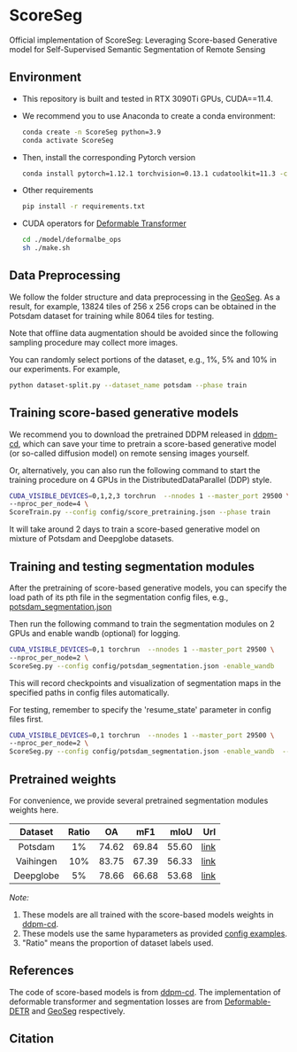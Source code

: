 # ScoreSeg

Official implementation of ScoreSeg: Leveraging Score-based Generative model for Self-Supervised Semantic Segmentation of Remote Sensing

## Environment
- This repository is built and tested in RTX 3090Ti GPUs, CUDA==11.4.

- We recommend you to use Anaconda to create a conda environment:
    ```bash
    conda create -n ScoreSeg python=3.9
    conda activate ScoreSeg
    ```
  
- Then, install the corresponding Pytorch version
    ```bash
    conda install pytorch=1.12.1 torchvision=0.13.1 cudatoolkit=11.3 -c pytorch
    ```

- Other requirements
    ```bash
    pip install -r requirements.txt
    ```

- CUDA operators for [Deformable Transformer](https://github.com/fundamentalvision/Deformable-DETR)
    ```bash
    cd ./model/deformalbe_ops
    sh ./make.sh
    ```


## Data Preprocessing
We follow the folder structure and data preprocessing in the [GeoSeg](https://github.com/WangLibo1995/GeoSeg). 
As a result, for example, 13824 tiles of 256 x 256 crops can be obtained in the Potsdam dataset for training while 8064 tiles for testing.

Note that offline data augmentation should be avoided since the following sampling procedure may collect more images.

You can randomly select portions of the dataset, e.g., 1%, 5% and 10% in our experiments. For example,

```bash
python dataset-split.py --dataset_name potsdam --phase train
```

## Training score-based generative models
We recommend you to download the pretrained DDPM released in [ddpm-cd](https://github.com/wgcban/ddpm-cd), 
which can save your time to pretrain a score-based generative model (or so-called diffusion model) on remote sensing
images yourself.

Or, alternatively, you can also run the following command to start the training procedure on 4 GPUs in the DistributedDataParallel (DDP) style.

```bash
CUDA_VISIBLE_DEVICES=0,1,2,3 torchrun  --nnodes 1 --master_port 29500 \
--nproc_per_node=4 \ 
ScoreTrain.py --config config/score_pretraining.json --phase train
```

It will take around 2 days to train a score-based generative model on mixture of Potsdam and Deepglobe datasets.

## Training and testing segmentation modules
After the pretraining of score-based generative models, you can specify the load path of its pth file in the 
segmentation config files, e.g., [potsdam_segmentation.json](./config/potsdam_segmentation.json)

Then run the following command to train the segmentation modules on 2 GPUs and enable wandb (optional) for logging.
```bash
CUDA_VISIBLE_DEVICES=0,1 torchrun  --nnodes 1 --master_port 29500 \
--nproc_per_node=2 \
ScoreSeg.py --config config/potsdam_segmentation.json -enable_wandb
```
This will record checkpoints and visualization of segmentation maps in the specified paths in config files automatically.

For testing, remember to specify the 'resume_state' parameter in config files first.
```bash
CUDA_VISIBLE_DEVICES=0,1 torchrun  --nnodes 1 --master_port 29500 \
--nproc_per_node=2 \
ScoreSeg.py --config config/potsdam_segmentation.json -enable_wandb  --phase test
```

## Pretrained weights
For convenience, we provide several pretrained segmentation modules weights here.

|    Dataset    |   Ratio  |   OA  |  mF1  |  mIoU |   Url  |
|:-------------:|:--------:|:-----:|:-----:|------:|-------:|
|    Potsdam    |    1%    | 74.62 | 69.84 | 55.60 | [link](https://drive.google.com/drive/u/0/folders/10XiIbafE4Hx0IfCiPw0mi0JwrwRjRr-3) |
|    Vaihingen  |    10%   | 83.75 | 67.39 | 56.33 | [link](https://drive.google.com/drive/u/0/folders/1beAKwcV8GnLpCmZFaoQJVDxRU3VHnix3) |
|    Deepglobe  |    5%    | 78.66 | 66.68 | 53.68 | [link](https://drive.google.com/drive/u/0/folders/1i6rQc-NHeSY2E3NnqpUtHlsN8UunDmA1) |

*Note:*
1. These models are all trained with the score-based models weights in [ddpm-cd](https://github.com/wgcban/ddpm-cd).
2. These models use the same hyparameters as provided [config examples](./config).
3. "Ratio" means the proportion of dataset labels used.

## References
The code of score-based models is from [ddpm-cd](https://github.com/wgcban/ddpm-cd). 
The implementation of deformable transformer and segmentation losses are from [Deformable-DETR](https://github.com/fundamentalvision/Deformable-DETR) and [GeoSeg](https://github.com/WangLibo1995/GeoSeg) respectively.

## Citation
